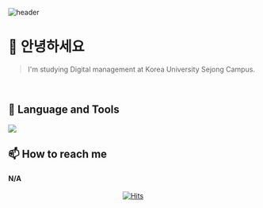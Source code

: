 ![header](https://capsule-render.vercel.app/api?type=waving&color=0:9fb200,100:005702&height=250&section=header&text=CiON&fontSize=70&fontAlignY=40&fontColor=ffffff)
# :wave: 안녕하세요
> I'm studying Digital management at Korea University Sejong Campus.
  <br>
  
## :wrench: Language and Tools
<img src="https://img.shields.io/badge/PYTHON-00599C?style=flat-square&logo=Python&logoColor=white"/>

## :mailbox: How to reach me
#### N/A

<div align=center>
	
  [![Hits](https://hits.seeyoufarm.com/api/count/incr/badge.svg?url=https%3A%2F%2Fgithub.com%2FCiON-KR&count_bg=%230039A8&title_bg=%23AA0000&icon=github.svg&icon_color=%23FFFFFF&title=Visit&edge_flat=false)](https://hits.seeyoufarm.com) 
	
  </div>
